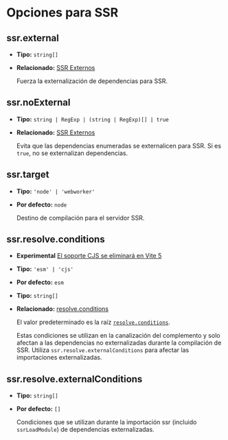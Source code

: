 # Opciones para SSR

## ssr.external

- **Tipo:** `string[]`
- **Relacionado:** [SSR Externos](/guide/ssr#ssr-externos)

  Fuerza la externalización de dependencias para SSR.

## ssr.noExternal

- **Tipo:** `string | RegExp | (string | RegExp)[] | true`
- **Relacionado:** [SSR Externos](/guide/ssr#ssr-externos)

  Evita que las dependencias enumeradas se externalicen para SSR. Si es `true`, no se externalizan dependencias.

## ssr.target

- **Tipo:** `'node' | 'webworker'`
- **Por defecto:** `node`

  Destino de compilación para el servidor SSR.

## ssr.resolve.conditions

- **Experimental** [El soporte CJS se eliminará en Vite 5](https://github.com/vitejs/vite/discussions/13816)
- **Tipo:** `'esm' | 'cjs'`
- **Por defecto:** `esm`
- **Tipo:** `string[]`
- **Relacionado:** [resolve.conditions](./shared-options.md#resolve-conditions)

  El valor predeterminado es la raíz [`resolve.conditions`](./shared-options.md#resolve-conditions).

  Estas condiciones se utilizan en la canalización del complemento y solo afectan a las dependencias no externalizadas durante la compilación de SSR. Utiliza `ssr.resolve.externalConditions` para afectar las importaciones externalizadas.

## ssr.resolve.externalConditions

- **Tipo:** `string[]`
- **Por defecto:** `[]`

  Condiciones que se utilizan durante la importación ssr (incluido `ssrLoadModule`) de dependencias externalizadas.
